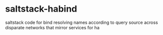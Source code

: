 # saltstack-habind
saltstack code for bind resolving names according to query source across disparate networks that mirror services for ha
